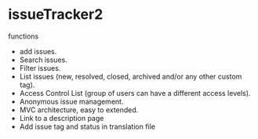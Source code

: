 # issueTracker2
functions
- add issues.
- Search issues.
- Filter issues.
- List issues (new, resolved, closed, archived and/or any other custom tag).
- Access Control List (group of users can have a different access levels).
- Anonymous issue management.
- MVC architecture, easy to extended.
- Link to a description page
- Add issue tag and status in translation file

